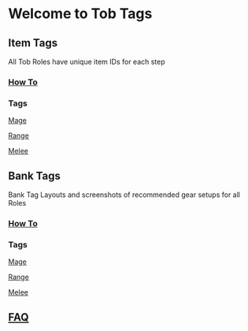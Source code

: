 # Welcome to Tob Tags



## Item Tags

All Tob Roles have unique item IDs for each  step


### [How To](docs/items/index.md)

### Tags

[Mage](tags/easy/item.yml)

[Range](tags/medium/item.yml)

[Melee](tags/hard/item.yml)


## Bank Tags

Bank Tag Layouts and screenshots of recommended gear setups for all Roles

### [How To](docs/bank/index.md)

### Tags

[Mage](tags/beginner/bank.txt)

[Range](tags/easy/bank.txt)

[Melee](tags/medium/bank.txt)


## [FAQ](docs/faq.md)
